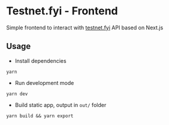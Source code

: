 # Testnet.fyi - Frontend

Simple frontend to interact with [testnet.fyi](https://testnet.fyi) API based on Next.js

## Usage

- Install dependencies
```
yarn
```

- Run development mode
```
yarn dev
```

- Build static app, output in `out/` folder
```
yarn build && yarn export
```